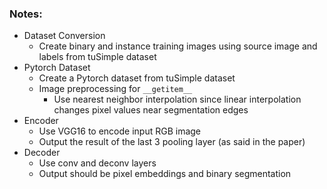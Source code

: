### Notes:

- Dataset Conversion
    - Create binary and instance training images using source image and labels from tuSimple dataset
- Pytorch Dataset
    - Create a Pytorch dataset from tuSimple dataset
    - Image preprocessing for `__getitem__`
        - Use nearest neighbor interpolation since linear interpolation changes pixel values near segmentation edges
- Encoder
    - Use VGG16 to encode input RGB image
    - Output the result of the last 3 pooling layer (as said in the paper)
- Decoder
    - Use conv and deconv layers
    - Output should be pixel embeddings and binary segmentation
    